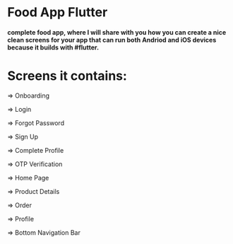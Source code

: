 # Food App Flutter

#### complete food app, where I will share with you how you can create a nice clean screens for your app that can run both Andriod and iOS devices because it builds with #flutter.

# Screens it contains:

=> Onboarding

=> Login

=> Forgot Password

=> Sign Up

=> Complete Profile

=> OTP Verification

=> Home Page

=> Product Details

=> Order

=> Profile

=> Bottom Navigation Bar
